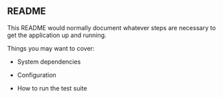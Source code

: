 ## README

This README would normally document whatever steps are necessary to get the
application up and running.

Things you may want to cover:

* System dependencies

* Configuration

* How to run the test suite
